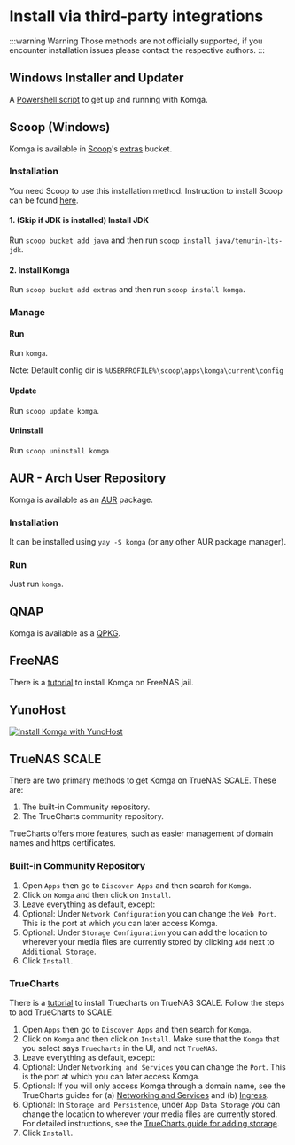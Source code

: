 # Install via third-party integrations

:::warning Warning
Those methods are not officially supported, if you encounter installation issues please contact the respective authors.
:::

## Windows Installer and Updater

A [Powershell script](https://github.com/losslesspng/SetUpKomgaJava) to get up and running with Komga.

## Scoop (Windows)

Komga is available in [Scoop](https://github.com/ScoopInstaller/Scoop)'s [extras](https://github.com/ScoopInstaller/Extras) bucket.

### Installation

You need Scoop to use this installation method. Instruction to install Scoop can be found [here](https://github.com/ScoopInstaller/Scoop#installation).

#### 1. (Skip if JDK is installed) Install JDK
Run `scoop bucket add java` and then run `scoop install java/temurin-lts-jdk`.

#### 2. Install Komga
Run `scoop bucket add extras` and then run `scoop install komga`.

### Manage
#### Run
Run `komga`.

Note: Default config dir is `%USERPROFILE%\scoop\apps\komga\current\config`

#### Update
Run `scoop update komga`.

#### Uninstall
Run `scoop uninstall komga`

## AUR - Arch User Repository

Komga is available as an [AUR](https://aur.archlinux.org/packages/komga/) package.

### Installation

It can be installed using `yay -S komga` (or any other AUR package manager).

### Run

Just run `komga`.

## QNAP

Komga is available as a [QPKG](https://www.qnapclub.eu/en/qpkg/853).

## FreeNAS

There is a [tutorial](https://blog.tommyku.com/blog/deploying-komga-on-freenas-jail/) to install Komga on FreeNAS jail.

## YunoHost

[![Install Komga with YunoHost](https://install-app.yunohost.org/install-with-yunohost.svg)](https://install-app.yunohost.org/?app=komga)

## TrueNAS SCALE

There are two primary methods to get Komga on TrueNAS SCALE. These are:
1. The built-in Community repository.
2. The TrueCharts community repository.

TrueCharts offers more features, such as easier management of domain names and https certificates.

### Built-in Community Repository

1. Open `Apps` then go to `Discover Apps` and then search for `Komga`.
2. Click on `Komga` and then click on `Install`.
3. Leave everything as default, except:
4. Optional: Under `Network Configuration` you can change the `Web Port`. This is the port at which you can later access Komga.
5. Optional: Under `Storage Configuration` you can add the location to wherever your media files are currently stored by clicking `Add` next to `Additional Storage`.
6. Click `Install`.

### TrueCharts

There is a [tutorial](https://truecharts.org/manual/SCALE/guides/getting-started#adding-truecharts) to install Truecharts on TrueNAS SCALE. Follow the steps to add TrueCharts to SCALE.
1. Open `Apps` then go to `Discover Apps` and then search for `Komga`.
2. Click on `Komga` and then click on `Install`. Make sure that the `Komga` that you select says `Truecharts` in the UI, and not `TrueNAS`.
3. Leave everything as default, except:
4. Optional: Under `Networking and Services` you can change the `Port`. This is the port at which you can later access Komga.
5. Optional: If you will only access Komga through a domain name, see the TrueCharts guides for (a) [Networking and Services](https://truecharts.org/manual/SCALE/options/networking) and (b) [Ingress](https://truecharts.org/manual/SCALE/options/ingress).
6. Optional: In `Storage and Persistence`, under `App Data Storage` you can change the location to wherever your media files are currently stored. For detailed instructions, see the [TrueCharts guide for adding storage](https://truecharts.org/manual/SCALE/guides/add-storage).
10. Click `Install`.
